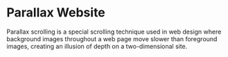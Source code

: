 # Parallax Website
Parallax scrolling is a special scrolling technique used in web design where background images throughout a web page move slower than foreground images, creating an illusion of depth on a two-dimensional site.
